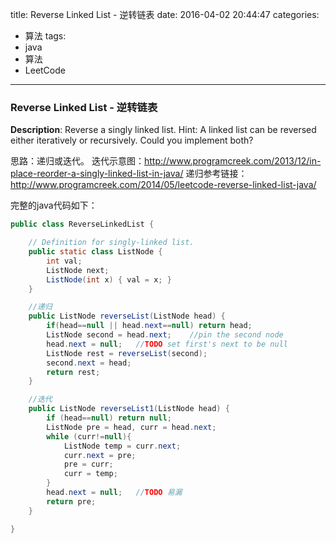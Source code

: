 




title: Reverse Linked List - 逆转链表
date: 2016-04-02 20:44:47
categories: 
- 算法
tags: 
- java
- 算法
- LeetCode
<!--updated: 2016-04-02 21:40:47-->
---

### Reverse Linked List - 逆转链表
**Description**: Reverse a singly linked list.
 Hint: A linked list can be reversed either iteratively or recursively. Could you implement both?

思路：递归或迭代。
迭代示意图：http://www.programcreek.com/2013/12/in-place-reorder-a-singly-linked-list-in-java/
递归参考链接：http://www.programcreek.com/2014/05/leetcode-reverse-linked-list-java/

完整的java代码如下：

```java
public class ReverseLinkedList {

    // Definition for singly-linked list.
    public static class ListNode {
        int val;
        ListNode next;
        ListNode(int x) { val = x; }
    }

    //递归
    public ListNode reverseList(ListNode head) {
        if(head==null || head.next==null) return head;
        ListNode second = head.next;    //pin the second node
        head.next = null;   //TODO set first's next to be null
        ListNode rest = reverseList(second);
        second.next = head;
        return rest;
    }

    //迭代
    public ListNode reverseList1(ListNode head) {
        if (head==null) return null;
        ListNode pre = head, curr = head.next;
        while (curr!=null){
            ListNode temp = curr.next;
            curr.next = pre;
            pre = curr;
            curr = temp;
        }
        head.next = null;   //TODO 易漏
        return pre;
    }

}
```
